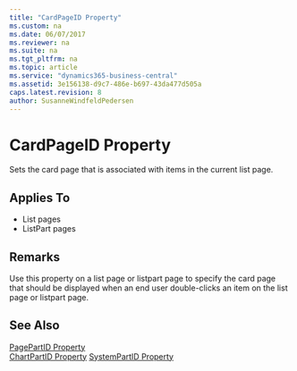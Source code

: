 ```yaml
---
title: "CardPageID Property"
ms.custom: na
ms.date: 06/07/2017
ms.reviewer: na
ms.suite: na
ms.tgt_pltfrm: na
ms.topic: article
ms.service: "dynamics365-business-central"
ms.assetid: 3e156138-d9c7-486e-b697-43da477d505a
caps.latest.revision: 8
author: SusanneWindfeldPedersen
---
```


 

# CardPageID Property
Sets the card page that is associated with items in the current list page.  
  
## Applies To  
 - List pages  
 - ListPart pages  
  
## Remarks  
 Use this property on a list page or listpart page to specify the card page that should be displayed when an end user double-clicks an item on the list page or listpart page.  
 
 
## See Also  
[PagePartID Property](devenv-pagepartid-property.md)   
[ChartPartID Property](devenv-chartpartid-property.md)
[SystemPartID Property](devenv-systempartid-property.md)